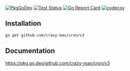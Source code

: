 [![PkgGoDev](https://img.shields.io/badge/go.dev-docs-007d9c?logo=go&logoColor=white&style=flat-square)](https://pkg.go.dev/github.com/crazy-max/cron/v3)
[![Test Status](https://img.shields.io/github/actions/workflow/status/crazy-max/cron/test.yml?branch=master&label=test&logo=github&style=flat-square)](https://github.com/crazy-max/cron/actions?query=workflow%3Atest)
[![Go Report Card](https://goreportcard.com/badge/github.com/crazy-max/cron/v3)](https://goreportcard.com/report/github.com/crazy-max/cron/v3)
[![codecov](https://img.shields.io/codecov/c/github/crazy-max/cron?logo=codecov&style=flat-square)](https://codecov.io/gh/crazy-max/cron)

## Installation

```bash
go get github.com/crazy-max/cron/v3
```

## Documentation

https://pkg.go.dev/github.com/crazy-max/cron/v3
